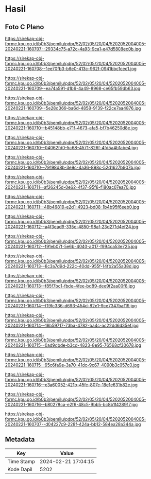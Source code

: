 # Hasil

## Foto C Plano

https://sirekap-obj-formc.kpu.go.id/b0b3/pemilu/pdpr/52/02/05/20/04/5202052004005-20240221-160707--29334c75-a72c-4a93-9ca1-e47d5808ec0b.jpg

https://sirekap-obj-formc.kpu.go.id/b0b3/pemilu/pdpr/52/02/05/20/04/5202052004005-20240221-160708--1ee70fb3-b6e0-413c-962f-0941bbc1cec1.jpg

https://sirekap-obj-formc.kpu.go.id/b0b3/pemilu/pdpr/52/02/05/20/04/5202052004005-20240221-160709--ea74a591-d1b6-4a49-8968-ce65fb59db63.jpg

https://sirekap-obj-formc.kpu.go.id/b0b3/pemilu/pdpr/52/02/05/20/04/5202052004005-20240221-160709--5e28d369-ba6d-4858-9139-f22ce7aa4876.jpg

https://sirekap-obj-formc.kpu.go.id/b0b3/pemilu/pdpr/52/02/05/20/04/5202052004005-20240221-160710--b45148bb-e71f-4673-afa5-bf7b46250d8e.jpg

https://sirekap-obj-formc.kpu.go.id/b0b3/pemilu/pdpr/52/02/05/20/04/5202052004005-20240221-160710--04062fd0-5c68-4571-826f-4fd5a4b1abe4.jpg

https://sirekap-obj-formc.kpu.go.id/b0b3/pemilu/pdpr/52/02/05/20/04/5202052004005-20240221-160710--79198d8b-3e9c-4a36-898c-52d1627b907b.jpg

https://sirekap-obj-formc.kpu.go.id/b0b3/pemilu/pdpr/52/02/05/20/04/5202052004005-20240221-160711--af26245d-0e62-4f37-95f8-f180ac07ea70.jpg

https://sirekap-obj-formc.kpu.go.id/b0b3/pemilu/pdpr/52/02/05/20/04/5202052004005-20240221-160711--48b46819-e2d1-4923-bd08-1b4b95f6eeb0.jpg

https://sirekap-obj-formc.kpu.go.id/b0b3/pemilu/pdpr/52/02/05/20/04/5202052004005-20240221-160712--a4f3ead9-335c-4850-98af-23d271d4ef24.jpg

https://sirekap-obj-formc.kpu.go.id/b0b3/pemilu/pdpr/52/02/05/20/04/5202052004005-20240221-160712--f91eb07f-5e6b-4040-a017-f994ca53e725.jpg

https://sirekap-obj-formc.kpu.go.id/b0b3/pemilu/pdpr/52/02/05/20/04/5202052004005-20240221-160713--8c3a7d9d-222c-40dd-955f-14fb2a55a38d.jpg

https://sirekap-obj-formc.kpu.go.id/b0b3/pemilu/pdpr/52/02/05/20/04/5202052004005-20240221-160713--f85f7bc1-fbde-4fee-bd89-dee9f2aa00f8.jpg

https://sirekap-obj-formc.kpu.go.id/b0b3/pemilu/pdpr/52/02/05/20/04/5202052004005-20240221-160714--f19fc336-d693-454d-82e1-9ce7347baf19.jpg

https://sirekap-obj-formc.kpu.go.id/b0b3/pemilu/pdpr/52/02/05/20/04/5202052004005-20240221-160714--18b59717-73ba-4782-ba4c-ac22dd6d35ef.jpg

https://sirekap-obj-formc.kpu.go.id/b0b3/pemilu/pdpr/52/02/05/20/04/5202052004005-20240221-160715--0ad9dbde-b3cd-4823-8e95-76568cf30678.jpg

https://sirekap-obj-formc.kpu.go.id/b0b3/pemilu/pdpr/52/02/05/20/04/5202052004005-20240221-160715--95c6fa9e-3a70-41dc-9c67-4090b3c057c0.jpg

https://sirekap-obj-formc.kpu.go.id/b0b3/pemilu/pdpr/52/02/05/20/04/5202052004005-20240221-160716--e3a60052-421b-45fc-807c-18e1e631b82e.jpg

https://sirekap-obj-formc.kpu.go.id/b0b3/pemilu/pdpr/52/02/05/20/04/5202052004005-20240221-160716--b80278ca-e2f6-48c5-9bb5-bc8b1f428917.jpg

https://sirekap-obj-formc.kpu.go.id/b0b3/pemilu/pdpr/52/02/05/20/04/5202052004005-20240221-160707--d04227c9-228f-424a-bb12-584ea28a344a.jpg


## Metadata

| Key        | Value               |
| ---------- | ------------------- |
| Time Stamp | 2024-02-21 17:04:15 |
| Kode Dapil | 5202                |



